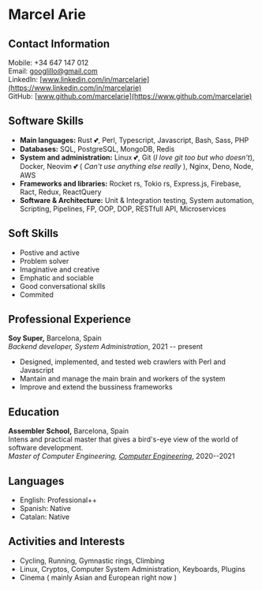 # Marcel Arie

## Contact Information

Mobile: +34 647 147 012  
Email: [googlillo@gmail.com](mailto:googlillo@gmail.com)  
LinkedIn:
[www.linkedin.com/in/marcelarie](https://www.linkedin.com/in/marcelarie)  
GitHub: [www.github.com/marcelarie](https://www.github.com/marcelarie)

## Software Skills

-   **Main languages:** Rust 💕, Perl, Typescript, Javascript, Bash, Sass, PHP
-   **Databases:** SQL, PostgreSQL, MongoDB, Redis
-   **System and administration:** Linux 💕, Git (_I love git too but who
    doesn't_), Docker, Neovim 💕 ( _Can't use anything else really_ ), Nginx,
    Deno, Node, AWS
-   **Frameworks and libraries:** Rocket rs, Tokio rs, Express.js, Firebase,
    Ract, Redux, ReactQuery
-   **Software & Architecture:** Unit & Integration testing, System automation,
    Scripting, Pipelines, FP, OOP, DOP, RESTfull API, Microservices

## Soft Skills

-   Postive and active
-   Problem solver
-   Imaginative and creative
-   Emphatic and sociable
-   Good conversational skills
-   Commited

## Professional Experience

**Soy Super,** Barcelona, Spain  
_Backend developer, System Administration_, 2021 -- present

-   Designed, implemented, and tested web crawlers with Perl and Javascript
-   Mantain and manage the main brain and workers of the system
-   Improve and extend the bussiness frameworks

## Education

**Assembler School,** Barcelona, Spain  
Intens and practical master that gives a bird's-eye view of the world of
software development.<br> _Master of Computer Engineering,
[Computer Engineering](https://en.assemblerschool.com/home/full-stack-developer-program)_,
2020--2021

## Languages

-   English: Professional++
-   Spanish: Native
-   Catalan: Native

## Activities and Interests

-   Cycling, Running, Gymnastic rings, Climbing
-   Linux, Cryptos, Computer System Administration, Keyboards, Plugins
-   Cinema ( mainly Asian and European right now )
